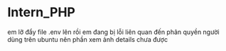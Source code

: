 # Intern_PHP

em lỡ đẩy file .env lên rồi
em đang bị lỗi liên quan đến phân quyền người dùng trên ubuntu nên phần xem ảnh details chưa được
